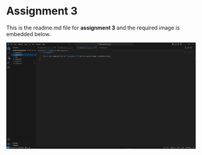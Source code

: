 # Assignment 3

This is the readme.md file for **assignment 3** and the required image is embedded below.

![Alt text](./img/file.PNG)